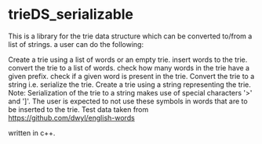 # trieDS_serializable
This is a library for the trie data structure which can be converted to/from a list of strings. a user can do the following:

Create a trie using a list of words or an empty trie.
insert words to the trie.
convert the trie to a list of words.
check how many words in the trie have a given prefix.
check if a given word is present in the trie.
Convert the trie to a string i.e. serialize the trie.
Create a trie using a string representing the trie.
Note: Serialization of the trie to a string makes use of special characters '>' and ']'. The user is expected to not use these symbols in words that are to be inserted to the trie.
Test data taken from https://github.com/dwyl/english-words

written in c++.
